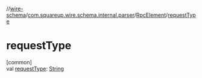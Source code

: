 //[wire-schema](../../../index.md)/[com.squareup.wire.schema.internal.parser](../index.md)/[RpcElement](index.md)/[requestType](request-type.md)

# requestType

[common]\
val [requestType](request-type.md): [String](https://kotlinlang.org/api/latest/jvm/stdlib/kotlin/-string/index.html)
